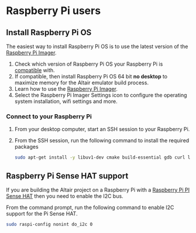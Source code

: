 # Raspberry Pi users

## Install Raspberry Pi OS

The easiest way to install Raspberry Pi OS is to use the latest version of the [Raspberry Pi Imager](https://www.raspberrypi.com/software/).

1. Check which version of Raspberry Pi OS your Raspberry Pi is [compatible](https://www.raspberrypi.com/software/operating-systems/) with.
1. If compatible, then install Raspberry Pi OS 64 bit **no desktop** to maximize memory for the Altair emulator build process.
1. Learn how to use the [Raspberry Pi Imager](https://youtu.be/ntaXWS8Lk34).
1. Select the Raspberry Pi Imager Settings icon to configure the operating system installation, wifi settings and more.

### Connect to your Raspberry Pi

1. From your desktop computer, start an SSH session to your Raspberry Pi.
1. From the SSH session, run the following command to install the required packages

    ```bash
    sudo apt-get install -y libuv1-dev cmake build-essential gdb curl libcurl4-openssl-dev libssl-dev uuid-dev ca-certificates git libi2c-dev
    ```

## Raspberry Pi Sense HAT support

If you are building the Altair project on a Raspberry Pi with a [Raspberry Pi PI Sense HAT](https://www.raspberrypi.com/products/sense-hat/) then you need to enable the I2C bus.

From the command prompt, run the following command to enable I2C support for the Pi Sense HAT.

```bash
sudo raspi-config nonint do_i2c 0
```
